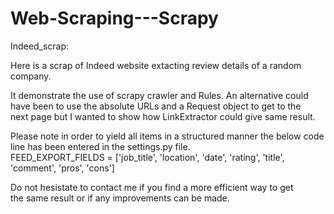 # Web-Scraping---Scrapy

Indeed_scrap:

Here is a scrap of Indeed website extacting review details of a random company.

It demonstrate the use of scrapy crawler and Rules. An alternative could <br>
have been to use the absolute URLs and a Request object to get to the <br>
next page but I wanted to show how LinkExtractor could give same result.

Please note in order to yield all items in a structured manner the below code line has been entered in the settings.py file. <br>
FEED_EXPORT_FIELDS = ['job_title', 'location', 'date', 'rating', 'title', 'comment', 'pros', 'cons']

Do not hesistate to contact me if you find a more efficient way to get <br>
the same result or if any improvements can be made.